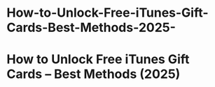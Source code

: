 # How-to-Unlock-Free-iTunes-Gift-Cards-Best-Methods-2025-
# How to Unlock Free iTunes Gift Cards – Best Methods (2025)
